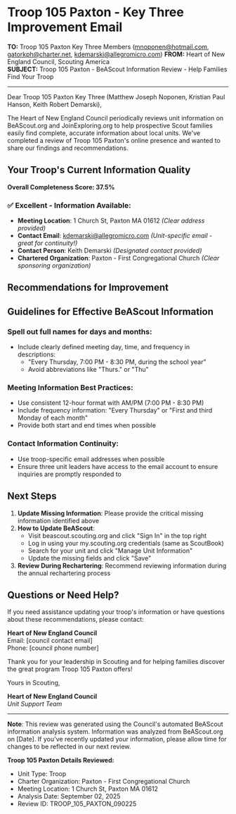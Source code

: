# Troop 105 Paxton - Key Three Improvement Email

**TO:** Troop 105 Paxton Key Three Members (mnoponen@hotmail.com, gatorkph@charter.net, kdemarski@allegromicro.com)
**FROM:** Heart of New England Council, Scouting America  
**SUBJECT:** Troop 105 Paxton - BeAScout Information Review - Help Families Find Your Troop  

---

Dear Troop 105 Paxton Key Three (Matthew Joseph Noponen, Kristian Paul Hanson, Keith Robert Demarski),

The Heart of New England Council periodically reviews unit information on BeAScout.org and JoinExploring.org to help prospective Scout families easily find complete, accurate information about local units. We've completed a review of Troop 105 Paxton's online presence and wanted to share our findings and recommendations.

## Your Troop's Current Information Quality

**Overall Completeness Score: 37.5%**



### ✅ **Excellent - Information Available:**
- **Meeting Location**: 1 Church St, Paxton MA 01612 *(Clear address provided)*
- **Contact Email**: kdemarski@allegromicro.com *(Unit-specific email - great for continuity!)*
- **Contact Person**: Keith Demarski *(Designated contact provided)*
- **Chartered Organization**: Paxton - First Congregational Church *(Clear sponsoring organization)*

## Recommendations for Improvement



## Guidelines for Effective BeAScout Information

### **Spell out full names for days and months:**
- Include clearly defined meeting day, time, and frequency in descriptions:
  - "Every Thursday, 7:00 PM - 8:30 PM, during the school year"
  - Avoid abbreviations like "Thurs." or "Thu"

### **Meeting Information Best Practices:**
- Use consistent 12-hour format with AM/PM (7:00 PM - 8:30 PM)
- Include frequency information: "Every Thursday" or "First and third Monday of each month"
- Provide both start and end times when possible

### **Contact Information Continuity:**
- Use troop-specific email addresses when possible
- Ensure three unit leaders have access to the email account to ensure inquiries are promptly responded to

## Next Steps

1. **Update Missing Information**: Please provide the critical missing information identified above
2. **How to Update BeAScout**: 
   - Visit beascout.scouting.org and click "Sign In" in the top right
   - Log in using your my.scouting.org credentials (same as ScoutBook)
   - Search for your unit and click "Manage Unit Information"
   - Update the missing fields and click "Save"
3. **Review During Rechartering**: Recommend reviewing information during the annual rechartering process

## Questions or Need Help?

If you need assistance updating your troop's information or have questions about these recommendations, please contact:

**Heart of New England Council**  
Email: [council contact email]  
Phone: [council phone number]

Thank you for your leadership in Scouting and for helping families discover the great program Troop 105 Paxton offers!

Yours in Scouting,

**Heart of New England Council**  
*Unit Support Team*

---

**Note**: This review was generated using the Council's automated BeAScout information analysis system. Information was analyzed from BeAScout.org on [Date]. If you've recently updated your information, please allow time for changes to be reflected in our next review.

**Troop 105 Paxton Details Reviewed:**
- Unit Type: Troop
- Charter Organization: Paxton - First Congregational Church  
- Meeting Location: 1 Church St, Paxton MA 01612
- Analysis Date: September 02, 2025
- Review ID: TROOP_105_PAXTON_090225